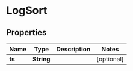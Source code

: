 

# LogSort

## Properties

Name | Type | Description | Notes
------------ | ------------- | ------------- | -------------
**ts** | **String** |  |  [optional]



